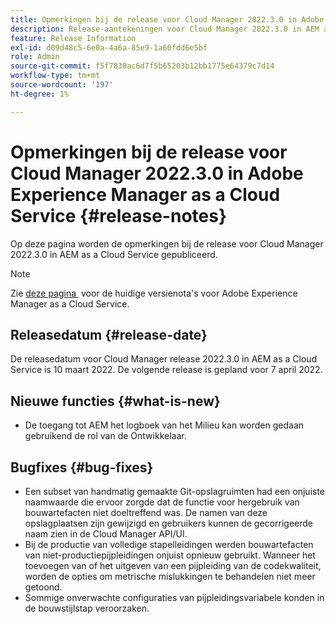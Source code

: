 ```yaml
---
title: Opmerkingen bij de release voor Cloud Manager 2022.3.0 in Adobe Experience Manager as a Cloud Service
description: Release-aantekeningen voor Cloud Manager 2022.3.0 in AEM as a Cloud Service.
feature: Release Information
exl-id: d09d48c5-6e0a-4a6a-85e9-1a60fdd6e5bf
role: Admin
source-git-commit: f5f7830ac6d7f5b65203b12bb1775e64379c7d14
workflow-type: tm+mt
source-wordcount: '197'
ht-degree: 1%

---
```


# Opmerkingen bij de release voor Cloud Manager 2022.3.0 in Adobe Experience Manager as a Cloud Service {#release-notes}

Op deze pagina worden de opmerkingen bij de release voor Cloud Manager 2022.3.0 in AEM as a Cloud Service gepubliceerd.

>[!NOTE]
>
>Zie [&#x200B; deze pagina &#x200B;](/help/release-notes/release-notes-cloud/release-notes-current.md) voor de huidige versienota&#39;s voor Adobe Experience Manager as a Cloud Service.

## Releasedatum {#release-date}

De releasedatum voor Cloud Manager release 2022.3.0 in AEM as a Cloud Service is 10 maart 2022. De volgende release is gepland voor 7 april 2022.

## Nieuwe functies {#what-is-new}

* De toegang tot AEM het logboek van het Milieu kan worden gedaan gebruikend de rol van de Ontwikkelaar.

## Bugfixes {#bug-fixes}

* Een subset van handmatig gemaakte Git-opslagruimten had een onjuiste naamwaarde die ervoor zorgde dat de functie voor hergebruik van bouwartefacten niet doeltreffend was. De namen van deze opslagplaatsen zijn gewijzigd en gebruikers kunnen de gecorrigeerde naam zien in de Cloud Manager API/UI.
* Bij de productie van volledige stapelleidingen werden bouwartefacten van niet-productiepijpleidingen onjuist opnieuw gebruikt. Wanneer het toevoegen van of het uitgeven van een pijpleiding van de codekwaliteit, worden de opties om metrische mislukkingen te behandelen niet meer getoond.
* Sommige onverwachte configuraties van pijpleidingsvariabele konden in de bouwstijlstap veroorzaken.
